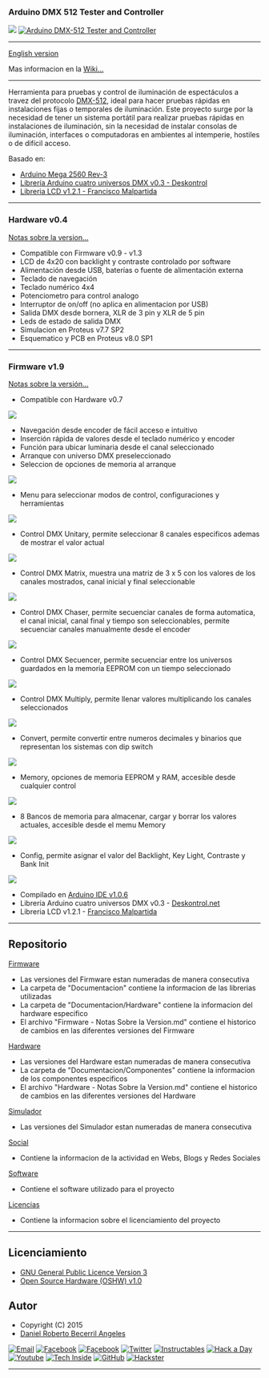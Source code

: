 ### **Arduino DMX 512 Tester and Controller**

![](https://github.com/daniel3514/Arduino-DMX-512-Tester-Controller/blob/master/Hardware/v0.3/media/IMG_9399.JPG)
[![Arduino DMX-512 Tester and Controller](https://github.com/daniel3514/Arduino-DMX-512-Tester-Controller/blob/master/Hardware/v0.0/media/youtube.JPG)](https://www.youtube.com/watch?v=TxBHMpAWDSY)

***

[English version](https://github.com/daniel3514/Arduino-DMX-512-Tester-Controller/blob/master/README%20ENG.md)

Mas informacion en la [Wiki...](https://github.com/daniel3514/Arduino-DMX-512-Tester-Controller/wiki)

***

Herramienta para pruebas y control de iluminación de espectáculos a travez del protocolo [DMX-512](http://es.wikipedia.org/wiki/Digital_Multiplex), ideal para hacer pruebas rápidas en instalaciones fijas o temporales de iluminación.
Este proyecto surge por la necesidad de tener un sistema portátil para realizar pruebas rápidas en instalaciones de iluminación, sin la necesidad de instalar consolas de iluminación, interfaces o computadoras en ambientes al intemperie, hostiles o de difícil acceso.

Basado en:
* [Arduino Mega 2560 Rev-3](http://www.arduino.cc/en/Main/ArduinoBoardMega2560)
* [Librería Arduino cuatro universos DMX v0.3 - Deskontrol](http://www.deskontrol.net/blog/libreria-arduino-cuatro-universos-dmx/)
* [Libreria LCD v1.2.1 - Francisco Malpartida](https://bitbucket.org/fmalpartida/new-liquidcrystal/wiki/Home)

***
### Hardware v0.4
[Notas sobre la version...](https://github.com/daniel3514/Arduino-DMX-512-Tester-Controller/blob/master/Hardware/Documentacion/Hardware%20-%20Notas%20Sobre%20la%20Version.md)
* Compatible con Firmware v0.9 - v1.3
* LCD de 4x20 con backlight y contraste controlado por software
* Alimentación desde USB, baterías o fuente de alimentación externa
* Teclado de navegación
* Teclado numérico 4x4
* Potenciometro para control analogo
* Interruptor de on/off (no aplica en alimentacion por USB)
* Salida DMX desde bornera, XLR de 3 pin y XLR de 5 pin
* Leds de estado de salida DMX
* Simulacion en Proteus v7.7 SP2
* Esquematico y PCB en Proteus v8.0 SP1

***

### Firmware v1.9

[Notas sobre la versión...](https://github.com/daniel3514/Arduino-DMX-512-Tester-Controller/blob/master/Firmware/Documentacion/Firmware%20-%20Notas%20Sobre%20la%20Version.md)

* Compatible con Hardware v0.7

![](https://github.com/daniel3514/Arduino-DMX-512-Tester-Controller/blob/master/Firmware/v1.9/LCD%20media/Initial.PNG)

* Navegación desde encoder de fácil acceso e intuitivo
* Inserción rápida de valores desde el teclado numérico y encoder
* Función para ubicar luminaria desde el canal seleccionado
* Arranque con universo DMX preseleccionado
* Seleccion de opciones de memoria al arranque 

![](https://github.com/daniel3514/Arduino-DMX-512-Tester-Controller/blob/master/Firmware/v1.9/LCD%20media/Initial%20Memory.PNG)

* Menu para seleccionar modos de control, configuraciones y herramientas

![](https://github.com/daniel3514/Arduino-DMX-512-Tester-Controller/blob/master/Firmware/v1.9/LCD%20media/Options.PNG)

* Control DMX Unitary, permite seleccionar 8 canales especificos ademas de mostrar el valor actual

![](https://github.com/daniel3514/Arduino-DMX-512-Tester-Controller/blob/master/Firmware/v1.9/LCD%20media/Control%20Unitary.PNG)

* Control DMX Matrix, muestra una matriz de 3 x 5 con los valores de los canales mostrados, canal inicial y final seleccionable

![](https://github.com/daniel3514/Arduino-DMX-512-Tester-Controller/blob/master/Firmware/v1.9/LCD%20media/Control%20Matrix.PNG)

* Control DMX Chaser, permite secuenciar canales de forma automatica, el canal inicial, canal final y tiempo son seleccionables, permite secuenciar canales manualmente desde el encoder

![](https://github.com/daniel3514/Arduino-DMX-512-Tester-Controller/blob/master/Firmware/v1.9/LCD%20media/Control%20Chaser.PNG)

* Control DMX Secuencer, permite secuenciar entre los universos guardados en la memoria EEPROM con un tiempo seleccionado

![](https://github.com/daniel3514/Arduino-DMX-512-Tester-Controller/blob/master/Firmware/v1.9/LCD%20media/Control%20Secuencer.PNG)

* Control DMX Multiply, permite llenar valores multiplicando los canales seleccionados

![](https://github.com/daniel3514/Arduino-DMX-512-Tester-Controller/blob/master/Firmware/v1.9/LCD%20media/Control%20Multiply.PNG)

* Convert, permite convertir entre numeros decimales y binarios que representan los sistemas con dip switch

![](https://github.com/daniel3514/Arduino-DMX-512-Tester-Controller/blob/master/Firmware/v1.9/LCD%20media/Convert.PNG)

* Memory, opciones de memoria EEPROM y RAM, accesible desde cualquier control

![](https://github.com/daniel3514/Arduino-DMX-512-Tester-Controller/blob/master/Firmware/v1.9/LCD%20media/Memory.PNG)

* 8 Bancos de memoria para almacenar, cargar y borrar los valores actuales, accesible desde el memu Memory

![](https://github.com/daniel3514/Arduino-DMX-512-Tester-Controller/blob/master/Firmware/v1.9/LCD%20media/Memory%20Bank.PNG)

* Config, permite asignar el valor del Backlight, Key Light, Contraste y Bank Init

![](https://github.com/daniel3514/Arduino-DMX-512-Tester-Controller/blob/master/Firmware/v1.9/LCD%20media/Config.PNG)

* Compilado en [Arduino IDE v1.0.6](http://www.arduino.cc/en/Main/OldSoftwareReleases)
* Librería Arduino cuatro universos DMX v0.3 - [Deskontrol.net](http://www.deskontrol.net/blog/libreria-arduino-cuatro-universos-dmx/)
* Libreria LCD v1.2.1 - [Francisco Malpartida](https://bitbucket.org/fmalpartida/new-liquidcrystal/wiki/Home)

***

## Repositorio
[Firmware](https://github.com/daniel3514/Arduino-DMX-512-Tester-Controller/tree/master/Firmware)
* Las versiones del Firmware estan numeradas de manera consecutiva
* La carpeta de "Documentacion" contiene la informacion de las librerias utilizadas
* La carpeta de "Documentacion/Hardware" contiene la informacion del hardware especifico
* El archivo "Firmware - Notas Sobre la Version.md" contiene el historico de cambios en las diferentes versiones del Firmware

[Hardware](https://github.com/daniel3514/Arduino-DMX-512-Tester-Controller/tree/master/Hardware)
* Las versiones del Hardware estan numeradas de manera consecutiva
* La carpeta de "Documentacion/Componentes" contiene la informacion de los componentes especificos
* El archivo "Hardware - Notas Sobre la Version.md" contiene el historico de cambios en las diferentes versiones del Hardware

[Simulador](https://github.com/daniel3514/Arduino-DMX-512-Tester-Controller/tree/master/Simulador)
* Las versiones del Simulador estan numeradas de manera consecutiva

[Social](https://github.com/daniel3514/Arduino-DMX-512-Tester-Controller/tree/master/Social)
* Contiene la informacion de la actividad en Webs, Blogs y Redes Sociales

[Software](https://github.com/daniel3514/Arduino-DMX-512-Tester-Controller/tree/master/Software)
* Contiene el software utilizado para el proyecto

[Licencias](https://github.com/daniel3514/Arduino-DMX-512-Tester-Controller/tree/master/Licencias)
* Contiene la informacion sobre el licenciamiento del proyecto

***

## Licenciamiento
* [GNU General Public Licence Version 3](https://github.com/daniel3514/Arduino-DMX-512-Tester-Controller/blob/master/Licencias/Licence%20-%20Firmware.md)
* [Open Source Hardware (OSHW) v1.0](https://github.com/daniel3514/Arduino-DMX-512-Tester-Controller/blob/master/Licencias/Licence%20-%20Hardware.md)

## Autor
- Copyright (C) 2015
- [Daniel Roberto Becerril Angeles](https://www.facebook.com/daniel.3514)

[![Email](https://github.com/daniel3514/Arduino-DMX-512-Tester-Controller/blob/master/Social/logos/email%2050x50.jpg)](mailto:daniel3514@gmail.com)
[![Facebook](https://github.com/daniel3514/Arduino-DMX-512-Tester-Controller/blob/master/Social/logos/Facebook%2050x50.png)](https://www.facebook.com/daniel.3514)
[![Facebook](https://github.com/daniel3514/Arduino-DMX-512-Tester-Controller/blob/master/Social/logos/Facebook%20Pages%2050x50.jpg)](https://www.facebook.com/ArduinoDMX512TesterController)
[![Twitter](https://github.com/daniel3514/Arduino-DMX-512-Tester-Controller/blob/master/Social/logos/Twitter%2050x50.png)](https://twitter.com/daniel3514)
[![Instructables](https://github.com/daniel3514/Arduino-DMX-512-Tester-Controller/blob/master/Social/logos/Instructables%2050x50.jpg)](http://www.instructables.com/id/Arduino-DMX-512-Tester-and-Controller/)
[![Hack a Day](https://github.com/daniel3514/Arduino-DMX-512-Tester-Controller/blob/master/Social/logos/hackaday%2050x50.jpg)](https://hackaday.io/project/5342-arduino-dmx-512-tester-and-controller)
[![Youtube](https://github.com/daniel3514/Arduino-DMX-512-Tester-Controller/blob/master/Social/logos/Youtube%2050x50.png)](https://www.youtube.com/watch?v=TxBHMpAWDSY)
[![Tech Inside](https://github.com/daniel3514/Arduino-DMX-512-Tester-Controller/blob/master/Social/logos/techinside%2045x45.png)](https://techinsideblog.wordpress.com/)
[![GitHub](https://github.com/daniel3514/Arduino-DMX-512-Tester-Controller/blob/master/Social/logos/github%2050x50.png)](https://github.com/daniel3514/Arduino-DMX-512-Tester-Controller)
[![Hackster](https://github.com/daniel3514/Arduino-DMX-512-Tester-Controller/blob/master/Social/logos/hackster%2050x50.png)](https://www.hackster.io/daniel3514/arduino-dmx-512-tester-controller-977c89)
***
